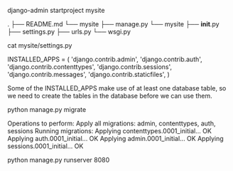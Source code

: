 django-admin startproject mysite

.
├── README.md
└── mysite
    ├── manage.py
    └── mysite
        ├── __init__.py
        ├── settings.py
        ├── urls.py
        └── wsgi.py

cat mysite/settings.py

INSTALLED_APPS = (
    'django.contrib.admin',
    'django.contrib.auth',
    'django.contrib.contenttypes',
    'django.contrib.sessions',
    'django.contrib.messages',
    'django.contrib.staticfiles',
)

Some of the INSTALLED_APPS make use of at least one database table, so we need to create the tables in the database before we can use them.

python manage.py migrate

Operations to perform:
  Apply all migrations: admin, contenttypes, auth, sessions
Running migrations:
  Applying contenttypes.0001_initial... OK
  Applying auth.0001_initial... OK
  Applying admin.0001_initial... OK
  Applying sessions.0001_initial... OK

python manage.py runserver 8080


